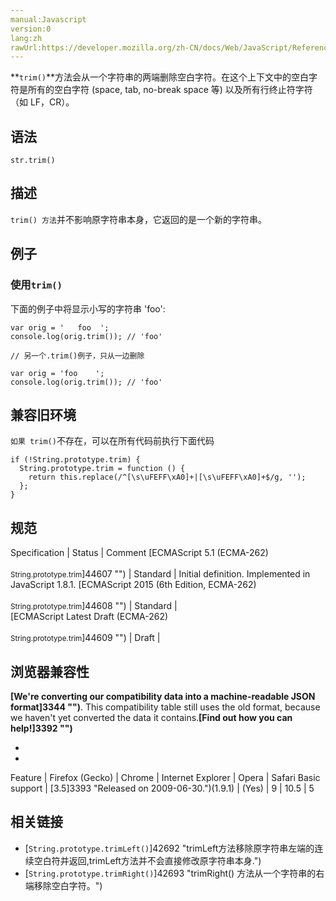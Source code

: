 ```yaml
---
manual:Javascript
version:0
lang:zh
rawUrl:https://developer.mozilla.org/zh-CN/docs/Web/JavaScript/Reference/Global_Objects/String/Trim#
---
```








**`trim()`**方法会从一个字符串的两端删除空白字符。在这个上下文中的空白字符是所有的空白字符 (space, tab, no-break space 等) 以及所有行终止符字符（如 LF，CR）。


## 语法<a name="语法"></a>

```
str.trim()
```

## 描述<a name="Description"></a>


`trim() 方法`并不影响原字符串本身，它返回的是一个新的字符串。


## 例子<a name="Examples"></a>

### 使用`trim()`<a name="Example:_Using_toLowerCase"></a>


下面的例子中将显示小写的字符串 &#39;foo&#39;:


```
var orig = '   foo  ';
console.log(orig.trim()); // 'foo'

// 另一个.trim()例子，只从一边删除

var orig = 'foo    ';
console.log(orig.trim()); // 'foo'
```

## 兼容旧环境<a name="兼容旧环境"></a>


`如果 trim()`不存在，可以在所有代码前执行下面代码


```
if (!String.prototype.trim) {
  String.prototype.trim = function () {
    return this.replace(/^[\s\uFEFF\xA0]+|[\s\uFEFF\xA0]+$/g, '');
  };
}
```

## 规范<a name="规范"></a>

Specification | Status | Comment 
[ECMAScript 5.1 (ECMA-262)<br></br><small>String.prototype.trim</small>]44607 "") | Standard | Initial definition. Implemented in JavaScript 1.8.1. 
[ECMAScript 2015 (6th Edition, ECMA-262)<br></br><small>String.prototype.trim</small>]44608 "") | Standard |  
[ECMAScript Latest Draft (ECMA-262)<br></br><small>String.prototype.trim</small>]44609 "") | Draft |  


## 浏览器兼容性<a name="Browser_compatibility"></a>


**[We&#39;re converting our compatibility data into a machine-readable JSON format]3344 "")**. This compatibility table still uses the old format, because we haven&#39;t yet converted the data it contains.**[Find out how you can help!]3392 "")**


* 
* 

Feature | Firefox (Gecko) | Chrome | Internet Explorer | Opera | Safari 
Basic support | [3.5]3393 "Released on 2009-06-30.")(1.9.1) | (Yes) | 9 | 10.5 | 5 





## 相关链接<a name="See_also"></a>

* [`String.prototype.trimLeft()`]42692 "trimLeft方法移除原字符串左端的连续空白符并返回,trimLeft方法并不会直接修改原字符串本身.")<i></i>
* [`String.prototype.trimRight()`]42693 "trimRight() 方法从一个字符串的右端移除空白字符。")<i></i>



